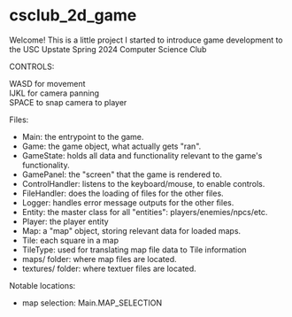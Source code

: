 # csclub_2d_game
 Welcome! This is a little project I started to introduce game development to the USC Upstate Spring 2024 Computer Science Club

CONTROLS:

WASD for movement<br>
IJKL for camera panning<br>
SPACE to snap camera to player<br>

Files:
- Main: the entrypoint to the game.
- Game: the game object, what actually gets "ran".
- GameState: holds all data and functionality relevant to the game's functionality.
- GamePanel: the "screen" that the game is rendered to.
- ControlHandler: listens to the keyboard/mouse, to enable controls.
- FileHandler: does the loading of files for the other files.
- Logger: handles error message outputs for the other files.
- Entity: the master class for all "entities": players/enemies/npcs/etc.
- Player: the player entity
- Map: a "map" object, storing relevant data for loaded maps.
- Tile: each square in a map
- TileType: used for translating map file data to Tile information
- maps/ folder: where map files are located.
- textures/ folder: where textuer files are located.

Notable locations:
- map selection: Main.MAP_SELECTION